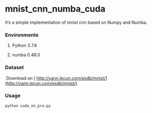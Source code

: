 # mnist_cnn_numba_cuda

It‘s a simple implementation of mnist cnn based on Numpy and Numba.

### Environments

1. Python 3.7.6

2. numba 0.48.0

### Dataset

​	Download on [ http://yann.lecun.com/exdb/mnist/](http://yann.lecun.com/exdb/mnist/)

### Usage

```
python cuda_nn_pro.py
```

